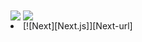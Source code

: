 <div>
  <img align="center" src="https://github-readme-stats.vercel.app/api/top-langs/?username=SadPersonn&layout=compact&theme=radical" />
  <img align="center" src="https://github-readme-stats.vercel.app/api?username=SadPersonn&show_icons=true&theme=radical" />
</div

* [![Next][Next.js]][Next-url]
